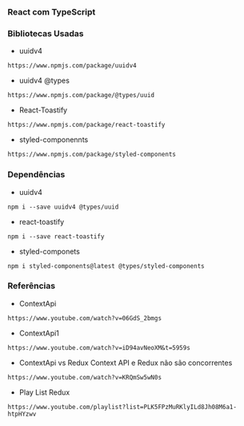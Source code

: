 ### React com TypeScript

### Bibliotecas Usadas

* uuidv4
```
https://www.npmjs.com/package/uuidv4
```

* uuidv4 @types
```
https://www.npmjs.com/package/@types/uuid
```

* React-Toastify
```
https://www.npmjs.com/package/react-toastify
```

* styled-componennts
```
https://www.npmjs.com/package/styled-components
```

### Dependências
* uuidv4
```
npm i --save uuidv4 @types/uuid
```

* react-toastify
```
npm i --save react-toastify
```

* styled-componets
```
npm i styled-components@latest @types/styled-components
```

### Referências
* ContextApi
```
https://www.youtube.com/watch?v=06GdS_2bmgs
```

* ContextApi1
```
https://www.youtube.com/watch?v=iD94avNeoXM&t=5959s
```

* ContextApi vs Redux Context API e Redux não são concorrentes
```
https://www.youtube.com/watch?v=KRQmSw5wN0s
```

* Play List Redux
```
https://www.youtube.com/playlist?list=PLK5FPzMuRKlyILd8Jh08M6a1-htpHYzwv
```